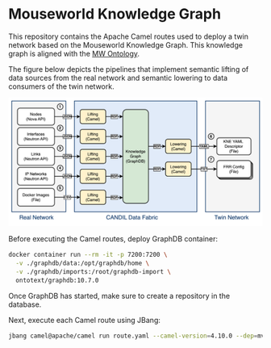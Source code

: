 # Mouseworld Knowledge Graph

This repository contains the Apache Camel routes used to deploy a twin network based on the Mouseworld Knowledge Graph. This knowledge graph is aligned with the [MW Ontology](https://github.com/Mouseworld-Lab/mouseworld-ontology).

The figure below depicts the pipelines that implement semantic lifting of data sources from the real network and semantic lowering to data consumers of the twin network.

![KG Pipelines](figures/figures-openstack.png)

Before executing the Camel routes, deploy GraphDB container:

```bash
docker container run --rm -it -p 7200:7200 \
  -v ./graphdb/data:/opt/graphdb/home \
  -v ./graphdb/imports:/root/graphdb-import \
  ontotext/graphdb:10.7.0
```

Once GraphDB has started, make sure to create a repository in the database.

Next, execute each Camel route using JBang:

```bash
jbang camel@apache/camel run route.yaml --camel-version=4.10.0 --dep=mvn:com.cefriel:camel-chimera-graph:4.4.1,mvn:com.cefriel:camel-chimera-mapping-template:4.4.1
```
